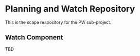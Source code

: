 Planning and Watch Repository
=============================
This is the scape respository for the PW sub-project.


Watch Component
---------------
TBD
